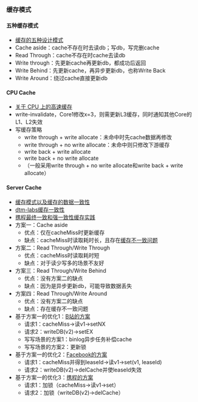 ### 缓存模式

#### 五种缓存模式
* [缓存的五种设计模式](https://xie.infoq.cn/article/49947a60376964f1c16369a8b)
* Cache aside：cache不存在时去读db；写db，写完删cache
* Read Through：cache不存在时cache去读db
* Write through：先更新cache再更新db，都成功后返回
* Write Behind：先更新cache，再异步更新db，也称Write Back
* Write Around：绕过cache直接更新db

#### CPU Cache
* [关于 CPU 上的高速缓存](https://www.junmajinlong.com/os/cpu_cache/)
* write-invalidate，Core1修改x=3，则需更新L3缓存，同时通知其他Core的L1、L2失效
* 写缓存策略
  * write through + write allocate：未命中时先cache数据再修改
  * write through + no write allocate：未命中则只修改下游缓存
  * write back + write allocate
  * write back + no write allocate
  * （一般采用write through + no write allocate和write back + write allocate）

#### Server Cache
* [缓存模式以及缓存的数据一致性](https://stephanietang.github.io/2020/04/13/cache-pattern/)
* [dtm-labs缓存一致性](https://www.dtm.pub/app/cache.html)
* [携程最终一致和强一致性缓存实践](https://www.infoq.cn/article/hh4iouiijhwb4x46vxeo)
* 方案一：Cache aside
  * 优点：仅在cacheMiss时更新缓存
  * 缺点：cacheMiss时读取耗时长，且存在[缓存不一致问题](../images/cache-aside-trouble.png)
* 方案二：Read Through/Write Through
  * 优点：cacheMiss时读取耗时短
  * 缺点：对于读少写多的场景不友好
* 方案三：Read Through/Write Behind
  * 优点：没有方案二的缺点
  * 缺点：因为是异步更新db，可能导致数据丢失
* 方案四：Read Through/Write Around
  * 优点：没有方案二的缺点
  * 缺点：存在缓存不一致问题
* 基于方案一的优化1：[B站的方案](../images/cache-bilibili.png)
  * 请求1：cacheMiss->读v1->setNX
  * 请求2：writeDB(v2)->setEX
  * 写写场景的方案1：binlog异步任务补偿cache
  * 写写场景的方案2：更新锁
* 基于方案一的优化2：[Facebook的方案](../images/cache-facebook.png)
  * 请求1：cacheMiss并得到leaseId->读v1->set(v1, leaseId)
  * 请求2：writeDB(v2)->delCache并使leaseId失效
* 基于方案一的优化3：[携程的方案](../images/cache-ctrip.png)
  * 请求1：加锁（cacheMiss->读v1->set）
  * 请求2：加锁（writeDB(v2)->delCache）


